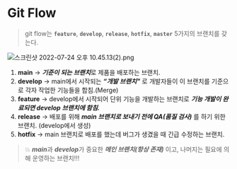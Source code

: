 # Git Flow

> git flow는 **`feature`**, **`develop`**, **`release`**, **`hotfix`**, **`master`** 5가지의 브랜치를 갖는다.
> 

![스크린샷 2022-07-24 오후 10.45.13(2).png](https://s3.us-west-2.amazonaws.com/secure.notion-static.com/695d44de-3618-4993-a6d5-918f994e4f6d/%E1%84%89%E1%85%B3%E1%84%8F%E1%85%B3%E1%84%85%E1%85%B5%E1%86%AB%E1%84%89%E1%85%A3%E1%86%BA_2022-07-24_%E1%84%8B%E1%85%A9%E1%84%92%E1%85%AE_10.45.13%282%29.png?X-Amz-Algorithm=AWS4-HMAC-SHA256&X-Amz-Content-Sha256=UNSIGNED-PAYLOAD&X-Amz-Credential=AKIAT73L2G45EIPT3X45%2F20220724%2Fus-west-2%2Fs3%2Faws4_request&X-Amz-Date=20220724T135853Z&X-Amz-Expires=86400&X-Amz-Signature=866337f79bce8cd150870a9e445bb40e97f2843b63e7b8bb440c01fd1d2e2386&X-Amz-SignedHeaders=host&response-content-disposition=filename%20%3D%22%25E1%2584%2589%25E1%2585%25B3%25E1%2584%258F%25E1%2585%25B3%25E1%2584%2585%25E1%2585%25B5%25E1%2586%25AB%25E1%2584%2589%25E1%2585%25A3%25E1%2586%25BA%25202022-07-24%2520%25E1%2584%258B%25E1%2585%25A9%25E1%2584%2592%25E1%2585%25AE%252010.45.13%282%29.png%22&x-id=GetObject)

1. **main** → ***기준이 되는 브랜치***로 제품을 배포하는 브랜치.
2. **develop** → main에서 시작되는 ***“개발 브랜치"*** 로 개발자들이 이 브랜치를 기준으로 각자 작업한 기능들을 합침.(Merge)
3. **feature** → develop에서 시작되어 단위 기능을 개발하는 브랜치로 ***기능 개발이 완료되면 develop 브랜치에 함침.***
4. **release** → 배포를 위해 ***main 브랜치로 보내기 전에 QA(품질 검사)*** 를 하기 위한 브랜치. (develop에서 생성)
5. **hotfix** → main 브랜치로 배포를 했는데 버그가 생겼을 때 긴급 수정하는 브랜치.

> 💥 ***main***과 ***develop***가 중요한 ***메인 브랜치(항상 존재)*** 이고, 나머지는 필요에 의해 운영하는 브랜치!!!
>

